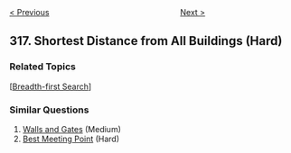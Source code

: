 <!--|This file generated by command(leetcode description); DO NOT EDIT.    |-->
<!--+----------------------------------------------------------------------+-->
<!--|@author    Openset <openset.wang@gmail.com>                           |-->
<!--|@link      https://github.com/openset                                 |-->
<!--|@home      https://github.com/openset/leetcode                        |-->
<!--+----------------------------------------------------------------------+-->

[< Previous](https://github.com/openset/leetcode/tree/master/problems/remove-duplicate-letters "Remove Duplicate Letters")
　　　　　　　　　　　　　　　　
[Next >](https://github.com/openset/leetcode/tree/master/problems/maximum-product-of-word-lengths "Maximum Product of Word Lengths")

## 317. Shortest Distance from All Buildings (Hard)



### Related Topics
  [[Breadth-first Search](https://github.com/openset/leetcode/tree/master/tag/breadth-first-search/README.md)]

### Similar Questions
  1. [Walls and Gates](https://github.com/openset/leetcode/tree/master/problems/walls-and-gates) (Medium)
  1. [Best Meeting Point](https://github.com/openset/leetcode/tree/master/problems/best-meeting-point) (Hard)
